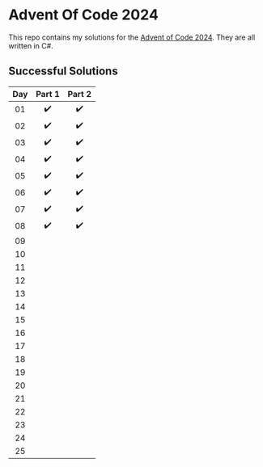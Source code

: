 # Advent Of Code 2024

This repo contains my solutions for the [Advent of Code 2024](https://adventofcode.com/2024). They are all written in C#.

## Successful Solutions

| Day | Part 1 |       Part 2        |
|:---:|:------:|:-------------------:|
| 01  |  :heavy_check_mark:   | :heavy_check_mark:  |
| 02  |  :heavy_check_mark:   | :heavy_check_mark:  |
| 03  |  :heavy_check_mark:   | :heavy_check_mark:  |
| 04  |  :heavy_check_mark:   | :heavy_check_mark:  |
| 05  |  :heavy_check_mark:   | :heavy_check_mark:  |
| 06  |  :heavy_check_mark:   | :heavy_check_mark:  |
| 07  |  :heavy_check_mark:   | :heavy_check_mark:  |
| 08  |  :heavy_check_mark:   | :heavy_check_mark:  |
| 09  |    |                     |
| 10  |    |                     |
| 11  |    |                     |   
| 12  |    |                     |
| 13  |    |                     |
| 14  |    |                     |
| 15  |    |                     |
| 16  |    |                     |
| 17  |    |                     |
| 18  |    |                     |
| 19  |    |                     |
| 20  |    |                     |
| 21  |    |                     |
| 22  |    |                     |
| 23  |    |                     |
| 24  |    |                     |
| 25  |    |                     |
